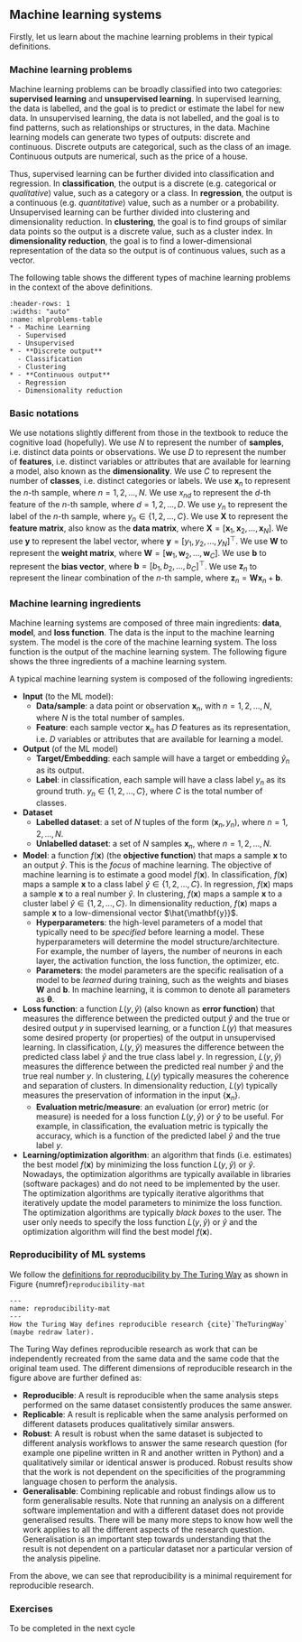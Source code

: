 ## Machine learning systems

Firstly, let us learn about the machine learning problems in their typical definitions.

### Machine learning problems

Machine learning problems can be broadly classified into two categories: **supervised learning** and **unsupervised learning**. In supervised learning, the data is labelled, and the goal is to predict or estimate the label for new data. In unsupervised learning, the data is not labelled, and the goal is to find patterns, such as relationships or structures, in the data. Machine learning models can generate two types of outputs: discrete and continuous. Discrete outputs are categorical, such as the class of an image. Continuous outputs are numerical, such as the price of a house.

Thus, supervised learning can be further divided into classification and regression. In **classification**, the output is a discrete (e.g. categorical or _qualitative_) value, such as a category or a class. In **regression**, the output is a continuous (e.g. _quantitative_) value, such as a number or a probability. Unsupervised learning can be further divided into clustering and dimensionality reduction. In **clustering**, the goal is to find groups of similar data points so the output is a discrete value, such as a cluster index. In **dimensionality reduction**, the goal is to find a lower-dimensional representation of the data so the output is of continuous values, such as a vector.

The following table shows the different types of machine learning problems in the context of the above definitions.

```{list-table} Supervised and unsupervised machine learning
:header-rows: 1
:widths: "auto"
:name: mlproblems-table
* - Machine Learning
  - Supervised
  - Unsupervised
* - **Discrete output**
  - Classification
  - Clustering
* - **Continuous output**
  - Regression
  - Dimensionality reduction
```


### Basic notations

We use notations slightly different from those in the textbook to reduce the cognitive load (hopefully). We use $N$ to represent the number of **samples**, i.e. distinct data points or observations. We use $D$ to represent the number of **features**, i.e. distinct variables or attributes that are available for learning a model,
 also known as the **dimensionality**. We use $C$ to represent the number of **classes**, i.e. distinct categories or labels. We use $\mathbf{x}_n$ to represent the $n$-th sample, where $n = 1, 2, \ldots, N$. We use $x_{nd}$ to represent the $d$-th feature of the $n$-th sample, where $d = 1, 2, \ldots, D$. We use $y_n$ to represent the label of the $n$-th sample, where $y_n \in \{1, 2, \ldots, C\}$. We use $\mathbf{X}$ to represent the **feature matrix**, also know as the **data matrix**, where $\mathbf{X} = [\mathbf{x}_1, \mathbf{x}_2, \ldots, \mathbf{x}_N]$. We use $\mathbf{y}$ to represent the label vector, where $\mathbf{y} = [y_1, y_2, \ldots, y_N]^\top$. We use $\mathbf{W}$ to represent the **weight matrix**, where $\mathbf{W} = [\mathbf{w}_1, \mathbf{w}_2, \ldots, \mathbf{w}_C]$. We use $\mathbf{b}$ to represent the **bias vector**, where $\mathbf{b} = [b_1, b_2, \ldots, b_C]^\top$. We use $\mathbf{z}_n$ to represent the linear combination of the $n$-th sample, where $\mathbf{z}_n = \mathbf{W} \mathbf{x}_n + \mathbf{b}$.

 <!-- We use $\mathbf{a}_n$ to represent the activation of the $n$-th sample, where $\mathbf{a}_n = \sigma(\mathbf{z}_n)$. We use $\mathbf{Z}$ to represent the linear combination matrix, where $\mathbf{Z} = \{\mathbf{z}_1, \mathbf{z}_2, \ldots, \mathbf{z}_N\}$. We use $\mathbf{A}$ to represent the activation matrix, where $\mathbf{A} = \{\mathbf{a}_1, \mathbf{a}_2, \ldots, \mathbf{a}_N\}$. We use $\mathbf{Z}^T$ to represent the transpose of the linear combination matrix, where $\mathbf{Z}^T = \{\mathbf{z}_1^T, \mathbf{z}_2^T, \ldots, \mathbf{z}_N^T\}$. We use $\mathbf{A}^T$ to represent the transpose of the activation matrix, where $\mathbf{A}^T = \{\mathbf{a}_1^T, \mathbf{a}_2^T, \ldots, \mathbf{a}_N^T\}$. -->

### Machine learning ingredients

Machine learning systems are composed of three main ingredients: **data**, **model**, and **loss function**. The data is the input to the machine learning system. The model is the core of the machine learning system. The loss function is the output of the machine learning system. The following figure shows the three ingredients of a machine learning system.

A typical machine learning system is composed of the following ingredients:
- **Input** (to the ML model):
  - **Data/sample**: a data point or observation $\mathbf{x}_n$, with $n = 1, 2, \ldots, N$, where $N$ is the total number of samples.
  - **Feature**: each sample vector $\mathbf{x}_n$ has $D$ features as its representation, i.e. $D$ variables or attributes that are available for learning a model.
- **Output** (of the ML model)
  - **Target/Embedding**: each sample will have a target or embedding $\hat{y}_n$ as its output.
  - **Label**: in classification, each sample will have a class label $y_n$ as its ground truth. $y_n \in \{1, 2, \ldots, C\}$, where $C$ is the total number of classes.
- **Dataset**
  - **Labelled dataset**: a set of $N$ tuples of the form $(\mathbf{x}_n, y_n)$, where $n = 1, 2, \ldots, N$.
  - **Unlabelled dataset**: a set of $N$ samples $\mathbf{x}_n$, where $n = 1, 2, \ldots, N$.
- **Model**: a function $f(\mathbf{x})$ (the **objective function**) that maps a sample $\mathbf{x}$ to an output $\hat{y}$. This is the _focus_ of machine learning. The objective of machine learning is to estimate a good model $f(\mathbf{x})$. In classification, $f(\mathbf{x})$ maps a sample $\mathbf{x}$ to a class label $\hat{y} \in \{1, 2, \ldots, C\}$. In regression, $f(\mathbf{x})$ maps a sample $\mathbf{x}$ to a real number $\hat{y}$. In clustering, $f(\mathbf{x})$ maps a sample $\mathbf{x}$ to a cluster label $\hat{y} \in \{1, 2, \ldots, C\}$. In dimensionality reduction, $f(\mathbf{x})$ maps a sample $\mathbf{x}$ to a low-dimensional vector $\hat{\mathbf{y}}$.
  - **Hyperparameters**: the high-level parameters of a model that typically need to be _specified_ before learning a model. These hyperparameters will determine the model structure/architecture. For example, the number of layers, the number of neurons in each layer, the activation function, the loss function, the optimizer, etc.
  - **Parameters**: the model parameters are the specific realisation of a model to be _learned_ during training, such as the weights and biases $\mathbf{W}$ and $\mathbf{b}$. In machine learning, it is common to denote all parameters as $\boldsymbol{\theta}$.
- **Loss function**: a function $L(y, \hat{y})$ (also known as **error function**) that measures the difference between the predicted output $\hat{y}$ and the true or desired output $y$ in supervised learning, or a function $L(y)$ that measures some desired property (or properties) of the output in unsupervised learning. In classification, $L(y, \hat{y})$ measures the difference between the predicted class label $\hat{y}$ and the true class label $y$. In regression, $L(y, \hat{y})$ measures the difference between the predicted real number $\hat{y}$ and the true real number $y$. In clustering, $L(y)$ typically measures the coherence and separation of clusters. In dimensionality reduction, $L(y)$ typically measures the preservation of information in the input $\{\mathbf{x}_n\}$.
    - **Evaluation metric/measure**: an evaluation (or error) metric (or measure) is needed for a loss function $L(y, \hat{y})$ or $\hat{y}$ to be useful. For example, in classification, the evaluation metric is typically the accuracy, which is a function of the predicted label $\hat{y}$ and the true label $y$.
- **Learning/optimization algorithm**: an algorithm that finds (i.e. estimates) the best model $f(\mathbf{x})$ by minimizing the loss function $L(y, \hat{y})$ or $\hat{y}$. Nowadays, the optimization algorithms are typically available in libraries (software packages) and do not need to be implemented by the user. The optimization algorithms are typically iterative algorithms that iteratively update the model parameters to minimize the loss function. The optimization algorithms are typically _black boxes_ to the user. The user only needs to specify the loss function $L(y, \hat{y})$ or $\hat{y}$ and the optimization algorithm will find the best model $f(\mathbf{x})$.

### Reproducibility of ML systems

We follow the [definitions for reproducibility by The Turing Way](https://the-turing-way.netlify.app/reproducible-research/overview/overview-definitions.html) as shown in Figure {numref}`reproducibility-mat`

```{figure} https://the-turing-way.netlify.app/_images/reproducible-matrix.jpg
---
name: reproducibility-mat
---
How the Turing Way defines reproducible research {cite}`TheTuringWay` (maybe redraw later).
```

The Turing Way defines reproducible research as work that can be independently recreated from the same data and the same code that the original team used. The different dimensions of reproducible research in the figure above are further defined as:

- **Reproducible**: A result is reproducible when the same analysis steps performed on the same dataset consistently produces the same answer.
- **Replicable**: A result is replicable when the same analysis performed on different datasets produces qualitatively similar answers.
- **Robust**: A result is robust when the same dataset is subjected to different analysis workflows to answer the same research question (for example one pipeline written in R and another written in Python) and a qualitatively similar or identical answer is produced. Robust results show that the work is not dependent on the specificities of the programming language chosen to perform the analysis.
- **Generalisable**: Combining replicable and robust findings allow us to form generalisable results. Note that running an analysis on a different software implementation and with a different dataset does not provide generalised results. There will be many more steps to know how well the work applies to all the different aspects of the research question. Generalisation is an important step towards understanding that the result is not dependent on a particular dataset nor a particular version of the analysis pipeline.

From the above, we can see that reproducibility is a minimal requirement for reproducible research.

### Exercises

To be completed in the next cycle
